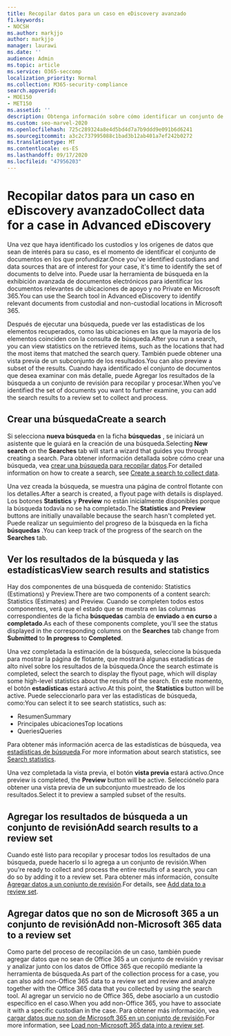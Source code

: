 ```yaml
---
title: Recopilar datos para un caso en eDiscovery avanzado
f1.keywords:
- NOCSH
ms.author: markjjo
author: markjjo
manager: laurawi
ms.date: ''
audience: Admin
ms.topic: article
ms.service: O365-seccomp
localization_priority: Normal
ms.collection: M365-security-compliance
search.appverid:
- MOE150
- MET150
ms.assetid: ''
description: Obtenga información sobre cómo identificar un conjunto de documentos para su revisión en una investigación mediante la herramienta de búsqueda en eDiscovery avanzado.
ms.custom: seo-marvel-2020
ms.openlocfilehash: 725c289324a8e4d5bd4d7a7b9ddd9e091b6d6241
ms.sourcegitcommit: a3c2c737995088c1bad3b12ab401a7ef242b0272
ms.translationtype: MT
ms.contentlocale: es-ES
ms.lasthandoff: 09/17/2020
ms.locfileid: "47956203"
---
```

# <a name="collect-data-for-a-case-in-advanced-ediscovery"></a><span data-ttu-id="7bf54-103">Recopilar datos para un caso en eDiscovery avanzado</span><span class="sxs-lookup"><span data-stu-id="7bf54-103">Collect data for a case in Advanced eDiscovery</span></span>

<span data-ttu-id="7bf54-104">Una vez que haya identificado los custodios y los orígenes de datos que sean de interés para su caso, es el momento de identificar el conjunto de documentos en los que profundizar.</span><span class="sxs-lookup"><span data-stu-id="7bf54-104">Once you've identified custodians and data sources that are of interest for your case, it's time to identify the set of documents to delve into.</span></span> <span data-ttu-id="7bf54-105">Puede usar la herramienta de búsqueda en la exhibición avanzada de documentos electrónicos para identificar los documentos relevantes de ubicaciones de apoyo y no Private en Microsoft 365.</span><span class="sxs-lookup"><span data-stu-id="7bf54-105">You can use the Search tool in Advanced eDiscovery to identify relevant documents from custodial and non-custodial locations in Microsoft 365.</span></span>

<span data-ttu-id="7bf54-106">Después de ejecutar una búsqueda, puede ver las estadísticas de los elementos recuperados, como las ubicaciones en las que la mayoría de los elementos coinciden con la consulta de búsqueda.</span><span class="sxs-lookup"><span data-stu-id="7bf54-106">After you run a search, you can view statistics on the retrieved items, such as the locations that had the most items that matched the search query.</span></span> <span data-ttu-id="7bf54-107">También puede obtener una vista previa de un subconjunto de los resultados.</span><span class="sxs-lookup"><span data-stu-id="7bf54-107">You can also preview a subset of the results.</span></span> <span data-ttu-id="7bf54-108">Cuando haya identificado el conjunto de documentos que desea examinar con más detalle, puede Agregar los resultados de la búsqueda a un conjunto de revisión para recopilar y procesar.</span><span class="sxs-lookup"><span data-stu-id="7bf54-108">When you've identified the set of documents you want to further examine, you can add the search results to a review set to collect and process.</span></span>

## <a name="create-a-search"></a><span data-ttu-id="7bf54-109">Crear una búsqueda</span><span class="sxs-lookup"><span data-stu-id="7bf54-109">Create a search</span></span>

<span data-ttu-id="7bf54-110">Si selecciona **nueva búsqueda** en la ficha **búsquedas** , se iniciará un asistente que le guiará en la creación de una búsqueda.</span><span class="sxs-lookup"><span data-stu-id="7bf54-110">Selecting **New search** on the **Searches** tab will start a wizard that guides you through creating a search.</span></span> <span data-ttu-id="7bf54-111">Para obtener información detallada sobre cómo crear una búsqueda, vea [crear una búsqueda para recopilar datos](create-search-to-collect-data.md).</span><span class="sxs-lookup"><span data-stu-id="7bf54-111">For detailed information on how to create a search, see [Create a search to collect data](create-search-to-collect-data.md).</span></span>

<span data-ttu-id="7bf54-112">Una vez creada la búsqueda, se muestra una página de control flotante con los detalles.</span><span class="sxs-lookup"><span data-stu-id="7bf54-112">After a search is created, a flyout page with details is displayed.</span></span> <span data-ttu-id="7bf54-113">Los botones **Statistics** y **Preview** no están inicialmente disponibles porque la búsqueda todavía no se ha completado.</span><span class="sxs-lookup"><span data-stu-id="7bf54-113">The **Statistics** and **Preview** buttons are initially unavailable because the search hasn't completed yet.</span></span> <span data-ttu-id="7bf54-114">Puede realizar un seguimiento del progreso de la búsqueda en la ficha **búsquedas** .</span><span class="sxs-lookup"><span data-stu-id="7bf54-114">You can keep track of the progress of the search on the **Searches** tab.</span></span>

## <a name="view-search-results-and-statistics"></a><span data-ttu-id="7bf54-115">Ver los resultados de la búsqueda y las estadísticas</span><span class="sxs-lookup"><span data-stu-id="7bf54-115">View search results and statistics</span></span>

<span data-ttu-id="7bf54-116">Hay dos componentes de una búsqueda de contenido: Statistics (Estimations) y Preview.</span><span class="sxs-lookup"><span data-stu-id="7bf54-116">There are two components of a content search: Statistics (Estimates) and Preview.</span></span> <span data-ttu-id="7bf54-117">Cuando se completen todos estos componentes, verá que el estado que se muestra en las columnas correspondientes de la ficha **búsquedas** cambia de **enviado** a **en curso** a **completado**.</span><span class="sxs-lookup"><span data-stu-id="7bf54-117">As each of these components complete, you'll see the status displayed in the corresponding columns on the **Searches** tab change from **Submitted** to **In progress** to **Completed**.</span></span>

<span data-ttu-id="7bf54-118">Una vez completada la estimación de la búsqueda, seleccione la búsqueda para mostrar la página de flotante, que mostrará algunas estadísticas de alto nivel sobre los resultados de la búsqueda.</span><span class="sxs-lookup"><span data-stu-id="7bf54-118">Once the search estimate is completed, select the search to display the flyout page, which will display some high-level statistics about the results of the search.</span></span> <span data-ttu-id="7bf54-119">En este momento, el botón **estadísticas** estará activo.</span><span class="sxs-lookup"><span data-stu-id="7bf54-119">At this point, the **Statistics** button will be active.</span></span> <span data-ttu-id="7bf54-120">Puede seleccionarlo para ver las estadísticas de búsqueda, como:</span><span class="sxs-lookup"><span data-stu-id="7bf54-120">You can select it to see search statistics, such as:</span></span>

- <span data-ttu-id="7bf54-121">Resumen</span><span class="sxs-lookup"><span data-stu-id="7bf54-121">Summary</span></span>
- <span data-ttu-id="7bf54-122">Principales ubicaciones</span><span class="sxs-lookup"><span data-stu-id="7bf54-122">Top locations</span></span>
- <span data-ttu-id="7bf54-123">Queries</span><span class="sxs-lookup"><span data-stu-id="7bf54-123">Queries</span></span>

<span data-ttu-id="7bf54-124">Para obtener más información acerca de las estadísticas de búsqueda, vea [estadísticas de búsqueda](search-statistics.md).</span><span class="sxs-lookup"><span data-stu-id="7bf54-124">For more information about search statistics, see [Search statistics](search-statistics.md).</span></span>

<span data-ttu-id="7bf54-125">Una vez completada la vista previa, el botón **vista previa** estará activo.</span><span class="sxs-lookup"><span data-stu-id="7bf54-125">Once preview is completed, the **Preview** button will be active.</span></span> <span data-ttu-id="7bf54-126">Selecciónelo para obtener una vista previa de un subconjunto muestreado de los resultados.</span><span class="sxs-lookup"><span data-stu-id="7bf54-126">Select it to preview a sampled subset of the results.</span></span>

## <a name="add-search-results-to-a-review-set"></a><span data-ttu-id="7bf54-127">Agregar los resultados de búsqueda a un conjunto de revisión</span><span class="sxs-lookup"><span data-stu-id="7bf54-127">Add search results to a review set</span></span>

<span data-ttu-id="7bf54-128">Cuando esté listo para recopilar y procesar todos los resultados de una búsqueda, puede hacerlo si lo agrega a un conjunto de revisión.</span><span class="sxs-lookup"><span data-stu-id="7bf54-128">When you're ready to collect and process the entire results of a search, you can do so by adding it to a review set.</span></span> <span data-ttu-id="7bf54-129">Para obtener más información, consulte [Agregar datos a un conjunto de revisión](add-data-to-review-set.md).</span><span class="sxs-lookup"><span data-stu-id="7bf54-129">For details, see [Add data to a review set](add-data-to-review-set.md).</span></span>

## <a name="add-non-microsoft-365-data-to-a-review-set"></a><span data-ttu-id="7bf54-130">Agregar datos que no son de Microsoft 365 a un conjunto de revisión</span><span class="sxs-lookup"><span data-stu-id="7bf54-130">Add non-Microsoft 365 data to a review set</span></span>

<span data-ttu-id="7bf54-131">Como parte del proceso de recopilación de un caso, también puede agregar datos que no sean de Office 365 a un conjunto de revisión y revisar y analizar junto con los datos de Office 365 que recopiló mediante la herramienta de búsqueda.</span><span class="sxs-lookup"><span data-stu-id="7bf54-131">As part of the collection process for a case, you can also add non-Office 365 data to a review set and review and analyze together with the Office 365 data that you collected by using the search tool.</span></span> <span data-ttu-id="7bf54-132">Al agregar un servicio no de Office 365, debe asociarlo a un custodio específico en el caso.</span><span class="sxs-lookup"><span data-stu-id="7bf54-132">When you add non-Office 365, you have to associate it with a specific custodian in the case.</span></span> <span data-ttu-id="7bf54-133">Para obtener más información, vea [cargar datos que no son de Microsoft 365 en un conjunto de revisión](load-non-Office-365-data-into-a-review-set.md).</span><span class="sxs-lookup"><span data-stu-id="7bf54-133">For more information, see [Load non-Microsoft 365 data into a review set](load-non-Office-365-data-into-a-review-set.md).</span></span>
